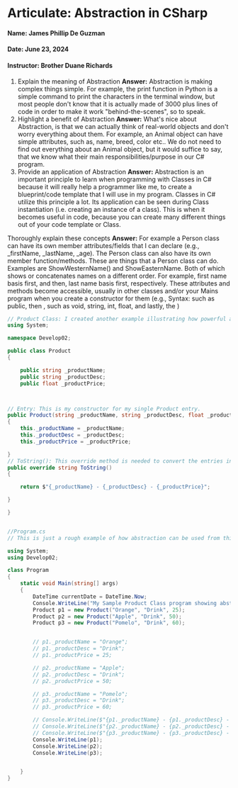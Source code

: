 # Articulate: Abstraction in CSharp
#### Name: James Phillip De Guzman
#### Date: June 23, 2024
#### Instructor: Brother Duane Richards

1) Explain the meaning of Abstraction
    **Answer:** Abstraction is making complex things simple. For example, the print function in Python is a simple command to print the characters in the terminal window, but most people don't know that it is actually made of 3000 plus lines of code in order to make it work "behind-the-scenes", so to speak.
2) Highlight a benefit of Abstraction
    **Answer:** What's nice about Abstraction, is that we can actually think of real-world objects and don't worry everything about them. For example, an Animal object can have simple attributes, such as, name, breed, color etc..
    We do not need to find out everything about an Animal object, but it would suffice to say, that we know what their main responsibilities/purpose in our C# program.
3) Provide an application of Abstraction
    **Answer:** Abstraction is an important principle to learn when programming with Classes in C# because it will really help a programmer like me, to create a blueprint/code template that I will use in my program. Classes in C# utilize this principle a lot. Its application can be seen during Class instantiation (i.e. creating an instance of a class). This is when it becomes useful in code, because you can create many different things out of your code template or Class.

Thoroughly explain these concepts
    **Answer:** For example a Person class can have its own member attributes/fields that I can declare (e.g., _firstName, _lastName, _age). The Person class can also have its own member function/methods. These are things that a Person class can do. Examples are ShowWesternName() and ShowEasternName. Both of which shows or concatenates names on a different order. For example, first name basis first, and then, last name basis first, respectively. These attributes and methods become accessible, usually in other classes and/or your Mains program when you create a constructor for them (e.g., Syntax: <access modifier> such as public, then <return type>, such as void, string, int, float, and lastly, the <ClassName>)

```C#
// Product Class: I created another example illustrating how powerful abstraction can be. The object Product is created and it's member attributes.
using System;

namespace Develop02;

public class Product
{

    public string _productName;
    public string _productDesc;
    public float _productPrice;



// Entry: This is my constructor for my single Product entry.
public Product(string _productName, string _productDesc, float _productPrice)
{
    this._productName = _productName;
    this._productDesc = _productDesc;
    this._productPrice = _productPrice;

}
// ToString(): This override method is needed to convert the entries into String and avoid returning the default string representation (e.g., Develop03.Entry)
public override string ToString()
{

    return $"{_productName} - {_productDesc} - {_productPrice}";

}

}


```
```C#

//Program.cs
// This is just a rough example of how abstraction can be used from this program

using System;
using Develop02;

class Program
{
    static void Main(string[] args)
    {
        DateTime currentDate = DateTime.Now;
        Console.WriteLine("My Sample Product Class program showing abstraction \n" + currentDate);
        Product p1 = new Product("Orange", "Drink", 25);
        Product p2 = new Product("Apple", "Drink", 50);
        Product p3 = new Product("Pomelo", "Drink", 60);


        // p1._productName = "Orange";
        // p1._productDesc = "Drink";
        // p1._productPrice = 25;

        // p2._productName = "Apple";
        // p2._productDesc = "Drink";
        // p2._productPrice = 50;

        // p3._productName = "Pomelo";
        // p3._productDesc = "Drink";
        // p3._productPrice = 60;

        // Console.WriteLine($"{p1._productName} - {p1._productDesc} - {p1._productPrice}\n");
        // Console.WriteLine($"{p2._productName} - {p2._productDesc} - {p2._productPrice}\n");
        // Console.WriteLine($"{p3._productName} - {p3._productDesc} - {p3._productPrice}\n");
        Console.WriteLine(p1);
        Console.WriteLine(p2);
        Console.WriteLine(p3);


    }
}



```
